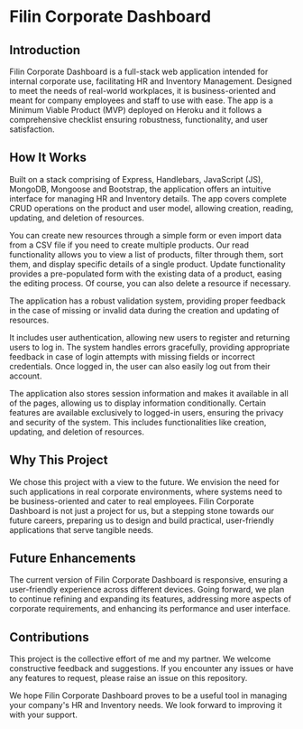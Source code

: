 # Filin Corporate Dashboard 

## Introduction
Filin Corporate Dashboard is a full-stack web application intended for internal corporate use, facilitating HR and Inventory Management. Designed to meet the needs of real-world workplaces, it is business-oriented and meant for company employees and staff to use with ease. The app is a Minimum Viable Product (MVP) deployed on Heroku and it follows a comprehensive checklist ensuring robustness, functionality, and user satisfaction.

## How It Works
Built on a stack comprising of Express, Handlebars, JavaScript (JS), MongoDB, Mongoose and Bootstrap, the application offers an intuitive interface for managing HR and Inventory details. The app covers complete CRUD operations on the product and user model, allowing creation, reading, updating, and deletion of resources.

You can create new resources through a simple form or even import data from a CSV file if you need to create multiple products. Our read functionality allows you to view a list of products, filter through them, sort them, and display specific details of a single product. Update functionality provides a pre-populated form with the existing data of a product, easing the editing process. Of course, you can also delete a resource if necessary.

The application has a robust validation system, providing proper feedback in the case of missing or invalid data during the creation and updating of resources.

It includes user authentication, allowing new users to register and returning users to log in. The system handles errors gracefully, providing appropriate feedback in case of login attempts with missing fields or incorrect credentials. Once logged in, the user can also easily log out from their account.

The application also stores session information and makes it available in all of the pages, allowing us to display information conditionally. Certain features are available exclusively to logged-in users, ensuring the privacy and security of the system. This includes functionalities like creation, updating, and deletion of resources.

## Why This Project
We chose this project with a view to the future. We envision the need for such applications in real corporate environments, where systems need to be business-oriented and cater to real employees. Filin Corporate Dashboard is not just a project for us, but a stepping stone towards our future careers, preparing us to design and build practical, user-friendly applications that serve tangible needs.

## Future Enhancements
The current version of Filin Corporate Dashboard is responsive, ensuring a user-friendly experience across different devices. Going forward, we plan to continue refining and expanding its features, addressing more aspects of corporate requirements, and enhancing its performance and user interface.

## Contributions
This project is the collective effort of me and my partner. We welcome constructive feedback and suggestions. If you encounter any issues or have any features to request, please raise an issue on this repository.

We hope Filin Corporate Dashboard proves to be a useful tool in managing your company's HR and Inventory needs. We look forward to improving it with your support.
